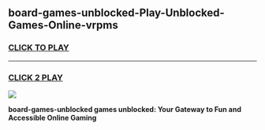 
## board-games-unblocked-Play-Unblocked-Games-Online-vrpms
<h3>
<a href="https://premium76.site?title=board-games-unblocked&ref=25A">CLICK TO PLAY</a></h3>
<hr>

<h3>
<a href="https://premium76.site?title=board-games-unblocked&ref=25A">CLICK 2 PLAY</a>
  
</h3>

<a href="https://premium76.site?title=board-games-unblocked&ref=25A"><img src="https://clearcache.store/games.png"></a>


**board-games-unblocked games unblocked: Your Gateway to Fun and Accessible Online Gaming**

